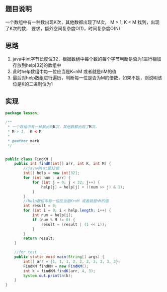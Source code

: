 ## 题目说明

一个数组中有一种数出现K次，其他数都出现了M次，
M > 1, K < M
找到，出现了K次的数，
要求，额外空间复杂度O(1)，时间复杂度O(N)

## 思路

1. java中int字节长度位32，根据数组中每个数的每个字节判断是否为1进行相加存放到help[32]的数组中
2. 此时help数组中每一位应当是K+nM 或者就是nM的值
3. 最后对help数组进行遍历，判断每一位是否为M的倍数，如果不是，则说明该位是K的二进制位为1

## 实现

```java
package lesson;

/**
 * 一个数组中有一种数出现K次，其他数都出现了M次，
 * M > 1,  K < M
 *
 * @author mark
 */


public class FindKM {
    public int findK(int[] arr, int K, int M) {
        //java中int是32位
        int[] help = new int[32];
        for (int num : arr) {
            for (int j = 0; j < 32; j++) {
                help[j] = help[j] + ((num >> j) & 1);
            }
        }
        //help数组中每一位应当是K+nM 或者就是nM的值
        int result = 0;
        for (int i = 0; i < help.length; i++) {
            int num = help[i];
            if (num % M != 0) {
                result = (result | (1 << i));
            }
        }
        return result;
    }

    //for test
    public static void main(String[] args) {
        int[] arr = {1, 1, 1, 2, 2, 2, 3, 3, 3, 3};
        FindKM findKM = new FindKM();
        int k = findKM.findK(arr, 4, 3);
        System.out.println(k);
    }
}

```